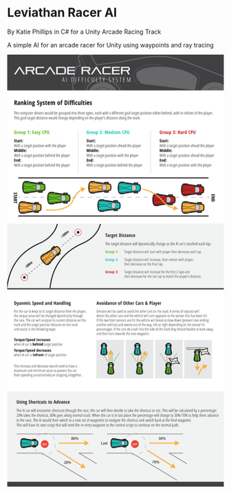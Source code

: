 # Leviathan Racer AI
By Katie Phillips in C# for a Unity Arcade Racing Track

A simple AI for an arcade racer for Unity using waypoints and ray tracing

<img src="https://github.com/Rainerine/leviathan-racer-AI/blob/main/KPhillips_ArcadeRacerAI_OnePageDesign.jpg?raw=true">
